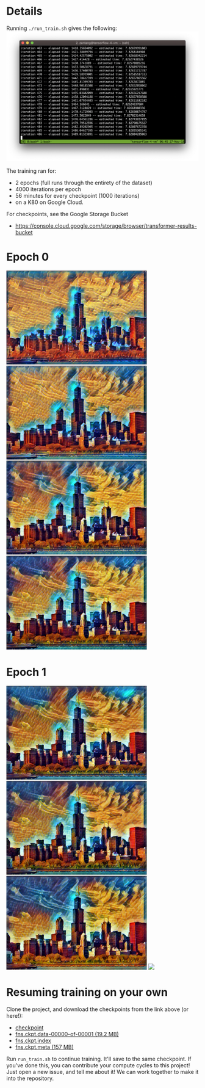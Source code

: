 # Details
Running `./run_train.sh` gives the following:
<img src="Screen Shot 2018-11-27 at 1.45.09 AM.png">

The training ran for:
* 2 epochs (full runs through the entirety of the dataset)
* 4000 iterations per epoch
* 56 minutes for every checkpoint (1000 iterations)
* on a K80 on Google Cloud.

For checkpoints, see the Google Storage Bucket
* https://console.cloud.google.com/storage/browser/transformer-results-bucket

# Epoch 0

<div>
  <img src = '0_1000.png' height = '246px'>
  <img src = '0_2000.png' height = '246px'>
</div>

<div>
  <img src = '0_3000.png' height = '246px'>
  <img src = '0_4000.png' height = '246px'>
</div>

# Epoch 1

<div>
  <img src = '1_1000.png' height = '246px'>
  <img src = '1_2000.png' height = '246px'>
</div>

<div>
  <img src = '1_3000.png' height = '246px'>
  <img src = '1_4000.png' height = '246px'>
</div>

# Resuming training on your own

Clone the project, and download the checkpoints from the link above (or here!):
* [checkpoint](https://storage.googleapis.com/transformer-results-bucket/training/fast_style_transfer-1/checkpoint)
* [fns.ckpt.data-00000-of-00001 (19.2 MB)](https://storage.googleapis.com/transformer-results-bucket/training/fast_style_transfer-1/fns.ckpt.data-00000-of-00001)
* [fns.ckpt.index](https://storage.googleapis.com/transformer-results-bucket/training/fast_style_transfer-1/fns.ckpt.index)
* [fns.ckpt.meta (157 MB)](https://storage.googleapis.com/transformer-results-bucket/training/fast_style_transfer-1/fns.ckpt.meta)

Run `run_train.sh` to continue training. It'll save to the same checkpoint. If you've done this, you can contribute your compute cycles to this project! Just open a new issue, and tell me about it! We can work together to make it into the repository.
